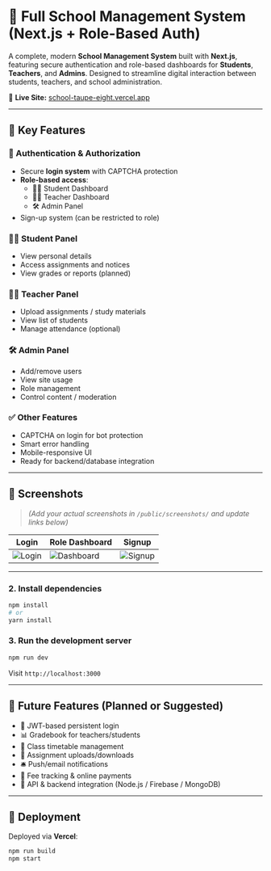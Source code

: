 # 🏫 Full School Management System (Next.js + Role-Based Auth)

A complete, modern **School Management System** built with **Next.js**, featuring secure authentication and role-based dashboards for **Students**, **Teachers**, and **Admins**. Designed to streamline digital interaction between students, teachers, and school administration.

🚀 **Live Site:** [school-taupe-eight.vercel.app](https://school-taupe-eight.vercel.app/)

---

## 🎯 Key Features

### 🔐 Authentication & Authorization
- Secure **login system** with CAPTCHA protection
- **Role-based access**:
  - 👨‍🎓 Student Dashboard
  - 👨‍🏫 Teacher Dashboard
  - 🛠️ Admin Panel
- Sign-up system (can be restricted to role)

### 🧑‍🎓 Student Panel
- View personal details
- Access assignments and notices
- View grades or reports (planned)

### 👨‍🏫 Teacher Panel
- Upload assignments / study materials
- View list of students
- Manage attendance (optional)

### 🛠️ Admin Panel
- Add/remove users
- View site usage
- Role management
- Control content / moderation

### ✅ Other Features
- CAPTCHA on login for bot protection
- Smart error handling
- Mobile-responsive UI
- Ready for backend/database integration

---

## 📸 Screenshots

> *(Add your actual screenshots in `/public/screenshots/` and update links below)*

| Login | Role Dashboard | Signup |
|-------|----------------|--------|
| ![Login](public/screenshots/login.png) | ![Dashboard](public/screenshots/dashboard.png) | ![Signup](public/screenshots/signup.png) |

---



### 2. Install dependencies

```bash
npm install
# or
yarn install
```

### 3. Run the development server

```bash
npm run dev
```

Visit `http://localhost:3000`

---



## 🧪 Future Features (Planned or Suggested)

- 🔑 JWT-based persistent login
- 📊 Gradebook for teachers/students
- 📅 Class timetable management
- 📁 Assignment uploads/downloads
- 🛎️ Push/email notifications
- 🧾 Fee tracking & online payments
- 🔄 API & backend integration (Node.js / Firebase / MongoDB)

---

## 🚀 Deployment

Deployed via **Vercel**:

```bash
npm run build
npm start
```

